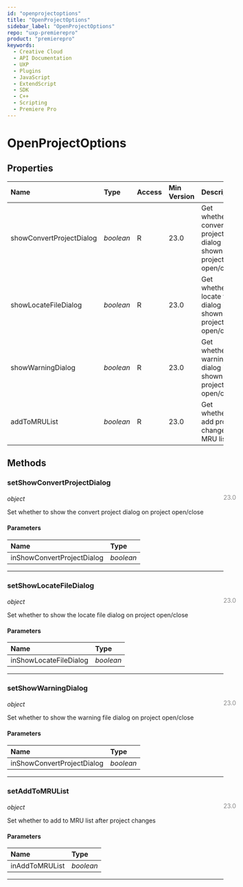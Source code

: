 ```yaml
---
id: "openprojectoptions"
title: "OpenProjectOptions"
sidebar_label: "OpenProjectOptions"
repo: "uxp-premierepro"
product: "premierepro"
keywords:
  - Creative Cloud
  - API Documentation
  - UXP
  - Plugins
  - JavaScript
  - ExtendScript
  - SDK
  - C++
  - Scripting
  - Premiere Pro
---
```


# OpenProjectOptions

## Properties

| Name | Type | Access | Min Version | Description |
| :------ | :------ | :------ | :------ | :------ |
| showConvertProjectDialog | *boolean* | R | 23.0 | Get whether the convert project dialog is shown on project open/close |
| showLocateFileDialog | *boolean* | R | 23.0 | Get whether locate file dialog is shown on project open/close |
| showWarningDialog | *boolean* | R | 23.0 | Get whether the warning file dialog is shown on project open/close |
| addToMRUList | *boolean* | R | 23.0 | Get whether to add project changes to MRU list |

## Methods

### setShowConvertProjectDialog

<span class="minversion" style="display: block; margin-bottom: -1em; margin-left: 36em; float:left; opacity:0.5;">23.0</span>

*object*

Set whether to show the convert project dialog on project open/close

#### Parameters

| Name | Type |
| :------ | :------ |
| inShowConvertProjectDialog | *boolean* |

___

### setShowLocateFileDialog

<span class="minversion" style="display: block; margin-bottom: -1em; margin-left: 36em; float:left; opacity:0.5;">23.0</span>

*object*

Set whether to show the locate file dialog on project open/close

#### Parameters

| Name | Type |
| :------ | :------ |
| inShowLocateFileDialog | *boolean* |

___

### setShowWarningDialog

<span class="minversion" style="display: block; margin-bottom: -1em; margin-left: 36em; float:left; opacity:0.5;">23.0</span>

*object*

Set whether to show the warning file dialog on project open/close

#### Parameters

| Name | Type |
| :------ | :------ |
| inShowConvertProjectDialog | *boolean* |

___

### setAddToMRUList

<span class="minversion" style="display: block; margin-bottom: -1em; margin-left: 36em; float:left; opacity:0.5;">23.0</span>

*object*

Set whether to add to MRU list after project changes

#### Parameters

| Name | Type |
| :------ | :------ |
| inAddToMRUList | *boolean* |

___

